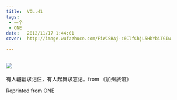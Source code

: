 ```yaml
---
title:	VOL.41
tags:
 - 一个
 - ONE
date:	2012/11/17 1:44:01
cover:	http://image.wufazhuce.com/FiWCSBAj-z6ClfChjL5HbYbiTGIw

---
```

![](http://image.wufazhuce.com/FiWCSBAj-z6ClfChjL5HbYbiTGIw)
---

有人翩翩求记住，有人起舞求忘记。from 《加州旅馆》
 
Reprinted from ONE
